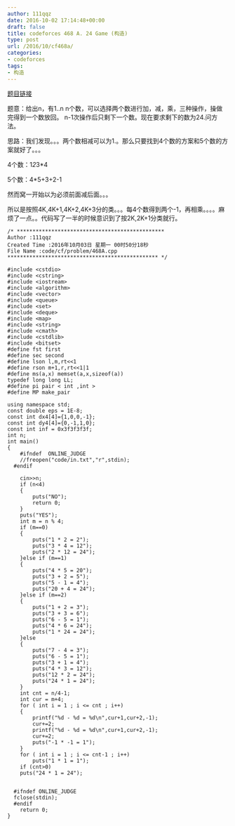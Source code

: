 ```yaml
---
author: 111qqz
date: 2016-10-02 17:14:48+00:00
draft: false
title: codeforces 468 A. 24 Game (构造)
type: post
url: /2016/10/cf468a/
categories:
- codeforces
tags:
- 构造
---
```


[题目链接](http://codeforces.com/problemset/problem/468/A)

题意：给出n，有1..n n个数，可以选择两个数进行加，减，乘，三种操作，操做完得到一个数放回。 n-1次操作后只剩下一个数。现在要求剩下的数为24.问方法。

思路：我们发现。。。两个数相减可以为1.。那么只要找到4个数的方案和5个数的方案就好了。。。

4个数：1*2*3*4

5个数：4*5+3+2-1



然而窝一开始以为必须前面减后面。。。

所以是按照4K,4K+1,4K+2,4K+3分的类。。。每4个数得到两个-1，再相乘。。。。麻烦了一点。。代码写了一半的时候意识到了按2K,2K+1分类就行。

    
    /* ***********************************************
    Author :111qqz
    Created Time :2016年10月03日 星期一 00时50分18秒
    File Name :code/cf/problem/468A.cpp
    ************************************************ */
    
    #include <cstdio>
    #include <cstring>
    #include <iostream>
    #include <algorithm>
    #include <vector>
    #include <queue>
    #include <set>
    #include <deque>
    #include <map>
    #include <string>
    #include <cmath>
    #include <cstdlib>
    #include <bitset>
    #define fst first
    #define sec second
    #define lson l,m,rt<<1
    #define rson m+1,r,rt<<1|1
    #define ms(a,x) memset(a,x,sizeof(a))
    typedef long long LL;
    #define pi pair < int ,int >
    #define MP make_pair
    
    using namespace std;
    const double eps = 1E-8;
    const int dx4[4]={1,0,0,-1};
    const int dy4[4]={0,-1,1,0};
    const int inf = 0x3f3f3f3f;
    int n;
    int main()
    {
    	#ifndef  ONLINE_JUDGE 
        //freopen("code/in.txt","r",stdin);
      #endif
    
    	cin>>n;
    	if (n<4)
    	{
    	    puts("NO");
    	    return 0;
    	}
    	puts("YES");
    	int m = n % 4;
    	if (m==0)
    	{
    	    puts("1 * 2 = 2");
    	    puts("3 * 4 = 12");
    	    puts("2 * 12 = 24");
    	}else if (m==1)
    	{
    	    puts("4 * 5 = 20");
    	    puts("3 + 2 = 5");
    	    puts("5 - 1 = 4");
    	    puts("20 + 4 = 24");
    	}else if (m==2)
    	{
    	    puts("1 + 2 = 3");
    	    puts("3 + 3 = 6");
    	    puts("6 - 5 = 1");
    	    puts("4 * 6 = 24");
    	    puts("1 * 24 = 24");
    	}else
    	{
    	    puts("7 - 4 = 3");
    	    puts("6 - 5 = 1");
    	    puts("3 + 1 = 4");
    	    puts("4 * 3 = 12");
    	    puts("12 * 2 = 24");
    	    puts("24 * 1 = 24");
    	}
    	int cnt = n/4-1;
    	int cur = m+4;
    	for ( int i = 1 ; i <= cnt ; i++)
    	{
    	    printf("%d - %d = %d\n",cur+1,cur+2,-1);
    	    cur+=2;
    	    printf("%d - %d = %d\n",cur+1,cur+2,-1);
    	    cur+=2;
    	    puts("-1 * -1 = 1");
    	}
    	for ( int i = 1 ; i <= cnt-1 ; i++)
    	    puts("1 * 1 = 1");
    	if (cnt>0)
    	puts("24 * 1 = 24");
    
    
      #ifndef ONLINE_JUDGE  
      fclose(stdin);
      #endif
        return 0;
    }
    



